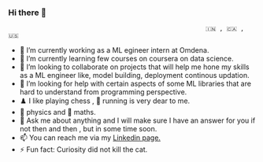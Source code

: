 ### Hi there :pray:

                                                            🇮🇳 , 🇨🇦 , 🇺🇸


- 🔭 I’m currently working as a ML egineer intern at Omdena.
- 🌱 I’m currently learning few courses on coursera on data science.
- 👯 I’m looking to collaborate on projects that will help me hone my skills as a ML engineer like, model building, deployment continous updation. 
- 🤔 I’m looking for help with certain aspects of some ML libraries that are hard to understand from programming perspective. 
- ♟️ I like playing chess , 🏃 running is very dear to me. 
- 🚀 physics and 🧮 maths. 
- 💬 Ask me about anything and I will make sure I have an answer for you if not then and then , but in some time soon.
- 📫 You can reach me via my [Linkedin page.](https://www.linkedin.com/in/kaushalpatel1729/)
- ⚡ Fun fact: Curiosity did not kill the cat.
